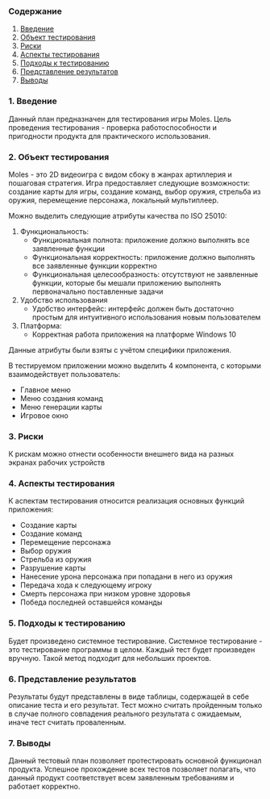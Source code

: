 ### Содержание
  1. [Введение](#1)
  2. [Объект тестирования](#2)
  3. [Риски](#3)
  4. [Аспекты тестирования](#4)
  5. [Подходы к тестированию](#5)
  6. [Представление результатов](#6)
  7. [Выводы](#7)


<a name="1"></a>
### 1. Введение
Данный план предназначен для тестирования игры Moles. Цель проведения тестирования - проверка работоспособности и пригодности продукта для практического использования.

<a name="2"></a>
### 2. Объект тестирования
Moles - это 2D видеоигра с видом сбоку в жанрах артиллерия и пошаговая стратегия. Игра предоставляет следующие возможности: создание карты для игры, создание команд, выбор оружия, стрельба из оружия, перемещение персонажа, локальный мультиплеер.

Можно выделить следующие атрибуты качества по ISO 25010:
1. Функциональность:
    - Функциональная полнота: приложение должно выполнять все заявленные функции
    - Функциональная корректность: приложение должно выполнять все заявленные функции корректно
    - Функциональная целесообразность: отсутствуют не заявленные функции, которые бы мешали приложению выполнять первоначально поставленные задачи
2. Удобство использования
    - Удобство интерфейс: интерфейс должен быть достаточно простым для интуитивного использования новым пользователем
3. Платформа:
    - Корректная работа приложения на платформе Windows 10
	
Данные атрибуты были взяты с учётом специфики приложения.

В тестируемом приложении можно выделить 4 компонента, с которыми взаимодействует пользователь:
 - Главное меню 
 - Меню создания команд
 - Меню генерации карты
 - Игровое окно

<a name="3"></a>
### 3. Риски
К рискам можно отнести особенности внешнего вида на разных экранах рабочих устройств

<a name="4"></a>
### 4. Аспекты тестирования
К аспектам тестирования относится реализация основных функций приложения:
  - Создание карты
  - Создание команд
  - Перемещение персонажа
  - Выбор оружия
  - Стрельба из оружия
  - Разрушение карты
  - Нанесение урона персонажа при попадани в него из оружия
  - Передача хода к следующему игроку
  - Смерть персонажа при низком уровне здоровья
  - Победа последней оставшейся команды

<a name = "5"></a>
### 5. Подходы к тестированию
Будет произведено системное тестирование. Системное тестирование - это тестирование программы в целом. Каждый тест будет произведен вручную. Такой метод подходит для небольших проектов.

<a name = "6"></a>
### 6. Представление результатов
Результаты будут представлены в виде таблицы, содержащей в себе описание теста и его результат. Тест можно считать пройденным только в случае полного совпадения реального результата с ожидаемым, иначе тест считать проваленным.

<a name="7"></a>
### 7. Выводы
Данный тестовый план позволяет протестировать основной функционал продукта. Успешное прохождение всех тестов позволяет полагать, что данный продукт соответствует всем заявленным требованиям и работает корректно.
